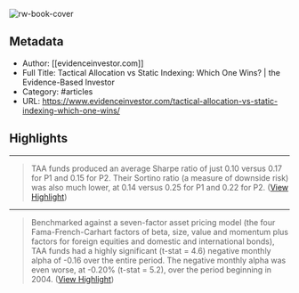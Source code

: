 ![rw-book-cover](https://readwise-assets.s3.amazonaws.com/static/images/article1.be68295a7e40.png)

## Metadata
- Author: [[evidenceinvestor.com]]
- Full Title: Tactical Allocation vs Static Indexing: Which One Wins? | the Evidence-Based Investor
- Category: #articles
- URL: https://www.evidenceinvestor.com/tactical-allocation-vs-static-indexing-which-one-wins/

## Highlights
***

> TAA funds produced an average Sharpe ratio of just 0.10 versus 0.17 for P1 and 0.15 for P2. Their Sortino ratio (a measure of downside risk) was also much lower, at 0.14 versus 0.25 for P1 and 0.22 for P2. ([View Highlight](https://instapaper.com/read/1461815024/18038046))

***

> Benchmarked against a seven-factor asset pricing model (the four Fama-French-Carhart factors of beta, size, value and momentum plus factors for foreign equities and domestic and international bonds), TAA funds had a highly significant (t-stat = 4.6) negative monthly alpha of -0.16 over the entire period. The negative monthly alpha was even worse, at -0.20% (t-stat = 5.2), over the period beginning in 2004. ([View Highlight](https://instapaper.com/read/1461815024/18038050))

